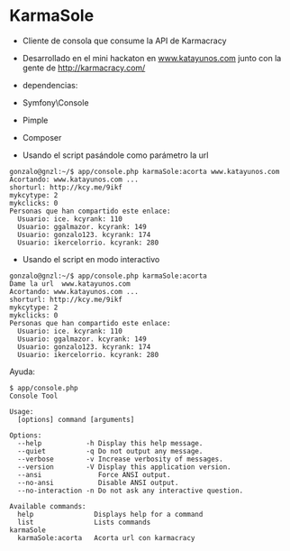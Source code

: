 KarmaSole
========

* Cliente de consola que consume la API de Karmacracy
* Desarrollado en el mini hackaton en www.katayunos.com junto con la gente de http://karmacracy.com/
* dependencias:
 * Symfony\Console
 * Pimple
 * Composer

* Usando el script pasándole como parámetro la url

```
gonzalo@gnzl:~/$ app/console.php karmaSole:acorta www.katayunos.com
Acortando: www.katayunos.com ...
shorturl: http://kcy.me/9ikf
mykcytype: 2
mykclicks: 0
Personas que han compartido este enlace:
  Usuario: ice. kcyrank: 110
  Usuario: ggalmazor. kcyrank: 149
  Usuario: gonzalo123. kcyrank: 174
  Usuario: ikercelorrio. kcyrank: 280
```

* Usando el script en modo interactivo

```
gonzalo@gnzl:~/$ app/console.php karmaSole:acorta
Dame la url  www.katayunos.com
Acortando: www.katayunos.com ...
shorturl: http://kcy.me/9ikf
mykcytype: 2
mykclicks: 0
Personas que han compartido este enlace:
  Usuario: ice. kcyrank: 110
  Usuario: ggalmazor. kcyrank: 149
  Usuario: gonzalo123. kcyrank: 174
  Usuario: ikercelorrio. kcyrank: 280
```

Ayuda:

```
$ app/console.php
Console Tool

Usage:
  [options] command [arguments]

Options:
  --help           -h Display this help message.
  --quiet          -q Do not output any message.
  --verbose        -v Increase verbosity of messages.
  --version        -V Display this application version.
  --ansi              Force ANSI output.
  --no-ansi           Disable ANSI output.
  --no-interaction -n Do not ask any interactive question.

Available commands:
  help               Displays help for a command
  list               Lists commands
karmaSole
  karmaSole:acorta   Acorta url con karmacracy
```